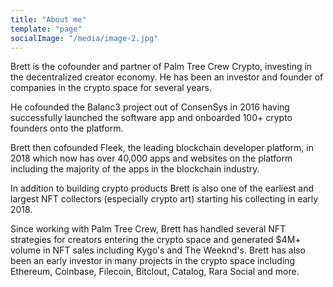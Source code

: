 ```yaml
---
title: "About me"
template: "page"
socialImage: "/media/image-2.jpg"
---
```


Brett is the cofounder and partner of Palm Tree Crew Crypto, investing in the decentralized creator economy. He has been an investor and founder of companies in the crypto space for several years.

He cofounded the Balanc3 project out of ConsenSys in 2016 having successfully launched the software app and onboarded 100+ crypto founders onto the platform.

Brett then cofounded Fleek, the leading blockchain developer platform, in 2018 which now has over 40,000 apps and websites on the platform including the majority of the apps in the blockchain industry.

In addition to building crypto products Brett is also one of the earliest and largest NFT collectors (especially crypto art) starting his collecting in early 2018.

Since working with Palm Tree Crew, Brett has handled several NFT strategies for creators entering the crypto space and generated $4M+ volume in NFT sales including Kygo's and The Weeknd's. Brett has also been an early investor in many projects in the crypto space including Ethereum, Coinbase, Filecoin, Bitclout, Catalog, Rara Social and more.


